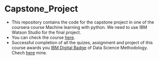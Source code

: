 # Capstone_Project
- This repository contains the code for the capstone project in one of the coursera course Machine learning with python. We need to use IBM Watson Studio for the final project.
- You can check the course [here](https://www.coursera.org/learn/machine-learning-with-python).
- Successful completion of all the quizes, assignment and  project of this course awards you [IBM Digital Badge](https://www-03.ibm.com/services/learning/ites.wss/zz-en?pageType=page&c=M425350C34234U21) of Data Science Methodology. Chech [here](https://www.youracclaim.com/badges/8cdcfd80-4a52-4135-90aa-cd1ae55cf0d5/linked_in_profile) mine.
